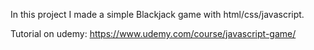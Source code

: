 In this project I made a simple Blackjack game with html/css/javascript.

Tutorial on udemy: https://www.udemy.com/course/javascript-game/
